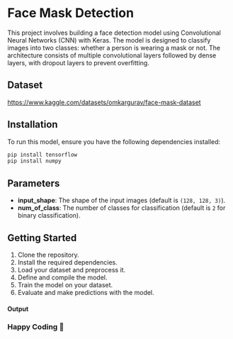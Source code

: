 # Face Mask Detection

This project involves building a face detection model using Convolutional Neural Networks (CNN) with Keras. The model is designed to classify images into two classes: whether a person is wearing a mask or not. The architecture consists of multiple convolutional layers followed by dense layers, with dropout layers to prevent overfitting.

## Dataset

https://www.kaggle.com/datasets/omkargurav/face-mask-dataset

## Installation

To run this model, ensure you have the following dependencies installed:

```bash
pip install tensorflow
pip install numpy
```

## Parameters

- **input_shape**: The shape of the input images (default is `(128, 128, 3)`).
- **num_of_class**: The number of classes for classification (default is `2` for binary classification).

## Getting Started

1. Clone the repository.
2. Install the required dependencies.
3. Load your dataset and preprocess it.
4. Define and compile the model.
5. Train the model on your dataset.
6. Evaluate and make predictions with the model.


#### Output 



### Happy Coding 👦